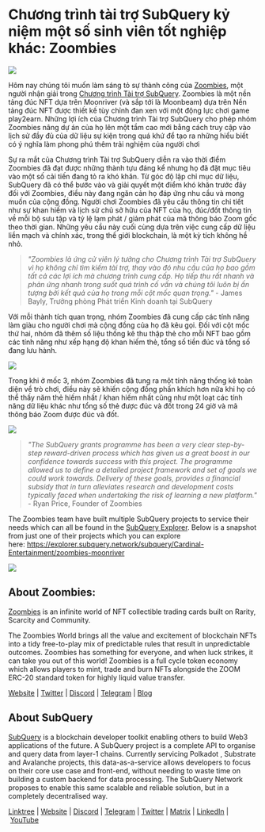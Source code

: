 # Chương trình tài trợ SubQuery kỷ niệm một số sinh viên tốt nghiệp khác: Zoombies

![](https://miro.medium.com/max/1400/0*rUE_RaWbXXGuiIh7)

Hôm nay chúng tôi muốn làm sáng tỏ sự thành công của [Zoombies](https://zoombies.world/), một người nhận giải trong [Chương trình Tài trợ SubQuery](https://subquery.network/grants). Zoombies là một nền tảng đúc NFT dựa trên Moonriver (và sắp tới là Moonbeam) dựa trên Nền tảng đúc NFT được thiết kế tùy chỉnh đan xen với một động lực chơi game play2earn. Những lợi ích của Chương trình Tài trợ SubQuery cho phép nhóm Zoombies nâng dự án của họ lên một tầm cao mới bằng cách truy cập vào lịch sử đầy đủ của dữ liệu sự kiện trong quá khứ để tạo ra những hiểu biết có ý nghĩa làm phong phú thêm trải nghiệm của người chơi

Sự ra mắt của Chương trình Tài trợ SubQuery diễn ra vào thời điểm Zoombies đã đạt được những thành tựu đáng kể nhưng họ đã đặt mục tiêu vào một số cải tiến đang tỏ ra khó khăn. Từ góc độ lập chỉ mục dữ liệu, SubQuery đã có thể bước vào và giải quyết một điểm khó khăn trước đây đối với Zoombies, điều này đang ngăn cản họ đáp ứng nhu cầu và mong muốn của cộng đồng. Người chơi Zoombies đã yêu cầu thông tin chi tiết như sự khan hiếm và lịch sử chủ sở hữu của NFT của họ, đúc/đốt thông tin về mỗi bộ sưu tập và tỷ lệ lạm phát / giảm phát của mã thông báo Zoom gốc theo thời gian. Những yêu cầu này cuối cùng dựa trên việc cung cấp dữ liệu liền mạch và chính xác, trong thế giới blockchain, là một kỳ tích không hề nhỏ.

> _"Zoombies là ứng cử viên lý tưởng cho Chương trình Tài trợ SubQuery vì họ không chỉ tìm kiếm tài trợ, thay vào đó nhu cầu của họ bao gồm tất cả các lợi ích mà chương trình cung cấp. Họ tiếp thu rất nhanh và phản ứng nhanh trong suốt quá trình cố vấn và chúng tôi luôn bị ấn tượng bởi kết quả của họ trong mỗi cột mốc quan trọng."_ - James Bayly, Trưởng phòng Phát triển Kinh doanh tại SubQuery

Với mỗi thành tích quan trọng, nhóm Zoombies đã cung cấp các tính năng làm giàu cho người chơi mà cộng đồng của họ đã kêu gọi. Đối với cột mốc thứ hai, nhóm đã thêm số liệu thống kê thu thập thẻ cho mỗi NFT bao gồm các tính năng như xếp hạng độ khan hiếm thẻ, tổng số tiền đúc và tổng số đang lưu hành.

![](https://miro.medium.com/max/1400/0*RGcTyDIFjs7jx01l)

Trong khi ở mốc 3, nhóm Zoombies đã tung ra một tính năng thống kê toàn diện về trò chơi, điều này sẽ khiến cộng đồng phấn khích hơn nữa khi họ có thể thấy năm thẻ hiếm nhất / khan hiếm nhất cũng như một loạt các tính năng dữ liệu khác như tổng số thẻ được đúc và đốt trong 24 giờ và mã thông báo Zoom được đúc và đốt.

![](https://miro.medium.com/max/1400/0*YAKV89Cm32FN7iuz)

> _"The SubQuery grants programme has been a very clear step-by-step reward-driven process which has given us a great boost in our confidence towards success with this project. The programme allowed us to define a detailed project framework and set of goals we could work towards. Delivery of these goals, provides a financial subsidy that in turn alleviates research and development costs typically faced when undertaking the risk of learning a new platform."_ - Ryan Price, Founder of Zoombies

The Zoombies team have built multiple SubQuery projects to service their needs which can all be found in the [SubQuery Explorer](https://explorer.subquery.network/). Below is a snapshot from just one of their projects which you can explore here: https://explorer.subquery.network/subquery/Cardinal-Entertainment/zoombies-moonriver

![](https://miro.medium.com/max/1400/0*lsHf8XDePdsyYFN9)

## About Zoombies:

[Zoombies](https://zoombies.world/) is an infinite world of NFT collectible trading cards built on Rarity, Scarcity and Community.

The Zoombies World brings all the value and excitement of blockchain NFTs into a tidy free-to-play mix of predictable rules that result in unpredictable outcomes. Zoombies has something for everyone, and when luck strikes, it can take you out of this world! Zoombies is a full cycle token economy which allows players to mint, trade and burn NFTs alongside the ZOOM ERC-20 standard token for highly liquid value transfer.

[Website](https://zoombies.world/) | [Twitter](https://twitter.com/CryptozNFT) | [Discord](https://discord.gg/eDXvJKUZgQ) | [Telegram](https://t.me/zoombiesnews) | [Blog](https://cryptoz-cards.medium.com/)

## About SubQuery

[SubQuery](https://subquery.network/) is a blockchain developer toolkit enabling others to build Web3 applications of the future. A SubQuery project is a complete API to organise and query data from layer-1 chains. Currently servicing Polkadot , Substrate and Avalanche projects, this data-as-a-service allows developers to focus on their core use case and front-end, without needing to waste time on building a custom backend for data processing. The SubQuery Network proposes to enable this same scalable and reliable solution, but in a completely decentralised way.

​​[Linktree](https://linktr.ee/subquerynetwork) | [Website](https://subquery.network/) | [Discord](https://discord.com/invite/78zg8aBSMG) | [Telegram](https://t.me/subquerynetwork) | [Twitter](https://twitter.com/subquerynetwork) | [Matrix](https://matrix.to/#/#subquery:matrix.org) | [LinkedIn](https://www.linkedin.com/company/subquery) | [YouTube](https://www.youtube.com/channel/UCi1a6NUUjegcLHDFLr7CqLw)
